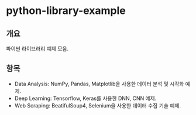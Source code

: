 # python-library-example

## 개요
파이썬 라이브러리 예제 모음.

## 항목
- Data Analysis: NumPy, Pandas, Matplotlib을 사용한 데이터 분석 및 시각화 예제.
- Deep Learning: Tensorflow, Keras를 사용한 DNN, CNN 예제.
- Web Scraping: BeatifulSoup4, Selenium을 사용한 데이터 수집 기술 예제.
